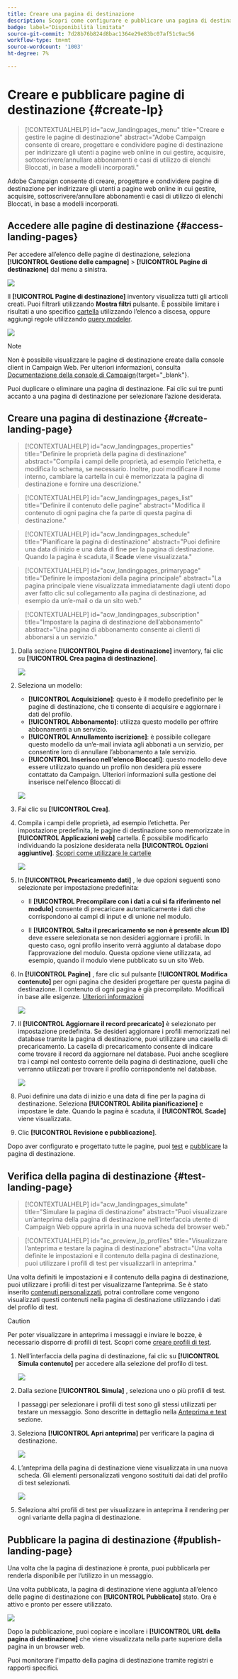 ```yaml
---
title: Creare una pagina di destinazione
description: Scopri come configurare e pubblicare una pagina di destinazione in Campaign Web
badge: label="Disponibilità limitata"
source-git-commit: 7d28b76b824d8bac1364e29e83bc07af51c9ac56
workflow-type: tm+mt
source-wordcount: '1003'
ht-degree: 7%

---
```


# Creare e pubblicare pagine di destinazione {#create-lp}

>[!CONTEXTUALHELP]
>id="acw_landingpages_menu"
>title="Creare e gestire le pagine di destinazione"
>abstract="Adobe Campaign consente di creare, progettare e condividere pagine di destinazione per indirizzare gli utenti a pagine web online in cui gestire, acquisire, sottoscrivere/annullare abbonamenti e casi di utilizzo di elenchi Bloccati, in base a modelli incorporati."

Adobe Campaign consente di creare, progettare e condividere pagine di destinazione per indirizzare gli utenti a pagine web online in cui gestire, acquisire, sottoscrivere/annullare abbonamenti e casi di utilizzo di elenchi Bloccati, in base a modelli incorporati.

## Accedere alle pagine di destinazione {#access-landing-pages}

Per accedere all’elenco delle pagine di destinazione, seleziona **[!UICONTROL Gestione delle campagne]** > **[!UICONTROL Pagine di destinazione]** dal menu a sinistra.

![](assets/lp-inventory.png)

Il **[!UICONTROL Pagine di destinazione]** inventory visualizza tutti gli articoli creati. Puoi filtrarli utilizzando **Mostra filtri** pulsante. È possibile limitare i risultati a uno specifico [cartella](../get-started/permissions.md#folders) utilizzando l’elenco a discesa, oppure aggiungi regole utilizzando [query modeler](../query/query-modeler-overview.md).

![](assets/lp-inventory-filter.png)

<!--From this list, you can access the [landing page Live report](../reports/lp-report-live.md) or [landing page Global report](../reports/lp-report-global.md) for published items.-->

>[!NOTE]
>
>Non è possibile visualizzare le pagine di destinazione create dalla console client in Campaign Web. Per ulteriori informazioni, consulta [Documentazione della console di Campaign](https://experienceleague.adobe.com/docs/campaign/campaign-v8/content/webapps.html){target="_blank"}.

<!--If you unpublish a landing page which is referenced in a message, the link to the landing page will be broken and an error page will be displayed. You cannot delete a published landing page. To delete it, you must first unpublish it.-->

Puoi duplicare o eliminare una pagina di destinazione. Fai clic sui tre punti accanto a una pagina di destinazione per selezionare l’azione desiderata.

## Creare una pagina di destinazione {#create-landing-page}

>[!CONTEXTUALHELP]
>id="acw_landingpages_properties"
>title="Definire le proprietà della pagina di destinazione"
>abstract="Compila i campi delle proprietà, ad esempio l’etichetta, e modifica lo schema, se necessario. Inoltre, puoi modificare il nome interno, cambiare la cartella in cui è memorizzata la pagina di destinazione e fornire una descrizione."

>[!CONTEXTUALHELP]
>id="acw_landingpages_pages_list"
>title="Definire il contenuto delle pagine"
>abstract="Modifica il contenuto di ogni pagina che fa parte di questa pagina di destinazione."

>[!CONTEXTUALHELP]
>id="acw_landingpages_schedule"
>title="Pianificare la pagina di destinazione"
>abstract="Puoi definire una data di inizio e una data di fine per la pagina di destinazione. Quando la pagina è scaduta, il **Scade** viene visualizzata."


>[!CONTEXTUALHELP]
>id="acw_landingpages_primarypage"
>title="Definire le impostazioni della pagina principale"
>abstract="La pagina principale viene visualizzata immediatamente dagli utenti dopo aver fatto clic sul collegamento alla pagina di destinazione, ad esempio da un’e-mail o da un sito web."

>[!CONTEXTUALHELP]
>id="acw_landingpages_subscription"
>title="Impostare la pagina di destinazione dell’abbonamento"
>abstract="Una pagina di abbonamento consente ai clienti di abbonarsi a un servizio."

<!--The main steps to create landing pages are as follows:

![](assets/lp-creation-process.png)-->

1. Dalla sezione **[!UICONTROL Pagine di destinazione]** inventory, fai clic su **[!UICONTROL Crea pagina di destinazione]**.

   ![](assets/lp-create-button.png)

1. Seleziona un modello:
   * **[!UICONTROL Acquisizione]**: questo è il modello predefinito per le pagine di destinazione, che ti consente di acquisire e aggiornare i dati del profilo.
   * **[!UICONTROL Abbonamento]**: utilizza questo modello per offrire abbonamenti a un servizio.
   * **[!UICONTROL Annullamento iscrizione]**: è possibile collegare questo modello da un’e-mail inviata agli abbonati a un servizio, per consentire loro di annullare l’abbonamento a tale servizio.
   * **[!UICONTROL Inserisco nell&#39;elenco Bloccati]**: questo modello deve essere utilizzato quando un profilo non desidera più essere contattato da Campaign. Ulteriori informazioni sulla gestione dei inserisce nell&#39;elenco Bloccati di

   ![](assets/lp-templates.png)

1. Fai clic su **[!UICONTROL Crea]**.

1. Compila i campi delle proprietà, ad esempio l’etichetta. Per impostazione predefinita, le pagine di destinazione sono memorizzate in **[!UICONTROL Applicazioni web]** cartella. È possibile modificarlo individuando la posizione desiderata nella **[!UICONTROL Opzioni aggiuntive]**. [Scopri come utilizzare le cartelle](../get-started/permissions.md#folders)

   ![](assets/lp-properties.png)

1. In **[!UICONTROL Precaricamento dati]** , le due opzioni seguenti sono selezionate per impostazione predefinita:

   * Il **[!UICONTROL Precompilare con i dati a cui si fa riferimento nel modulo]** consente di precaricare automaticamente i dati che corrispondono ai campi di input e di unione nel modulo.

   * Il **[!UICONTROL Salta il precaricamento se non è presente alcun ID]** deve essere selezionata se non desideri aggiornare i profili. In questo caso, ogni profilo inserito verrà aggiunto al database dopo l’approvazione del modulo. Questa opzione viene utilizzata, ad esempio, quando il modulo viene pubblicato su un sito Web.

1. In **[!UICONTROL Pagine]** , fare clic sul pulsante **[!UICONTROL Modifica contenuto]** per ogni pagina che desideri progettare per questa pagina di destinazione. Il contenuto di ogni pagina è già precompilato. Modificali in base alle esigenze. [Ulteriori informazioni](lp-content.md)

   ![](assets/lp-pages.png)

1. Il **[!UICONTROL Aggiornare il record precaricato]** è selezionato per impostazione predefinita. Se desideri aggiornare i profili memorizzati nel database tramite la pagina di destinazione, puoi utilizzare una casella di precaricamento. La casella di precaricamento consente di indicare come trovare il record da aggiornare nel database. Puoi anche scegliere tra i campi nel contesto corrente della pagina di destinazione, quelli che verranno utilizzati per trovare il profilo corrispondente nel database.

   ![](assets/lp-storage-schedule.png)

1. Puoi definire una data di inizio e una data di fine per la pagina di destinazione. Seleziona **[!UICONTROL Abilita pianificazione]** e impostare le date. Quando la pagina è scaduta, il **[!UICONTROL Scade]** viene visualizzata.

1. Clic **[!UICONTROL Revisione e pubblicazione]**.

Dopo aver configurato e progettato tutte le pagine, puoi [test](#test-landing-page) e [pubblicare](#publish-landing-page) la pagina di destinazione.

## Verifica della pagina di destinazione {#test-landing-page}

>[!CONTEXTUALHELP]
>id="acw_landingpages_simulate"
>title="Simulare la pagina di destinazione"
>abstract="Puoi visualizzare un’anteprima della pagina di destinazione nell’interfaccia utente di Campaign Web oppure aprirla in una nuova scheda del browser web."

>[!CONTEXTUALHELP]
>id="ac_preview_lp_profiles"
>title="Visualizzare l’anteprima e testare la pagina di destinazione"
>abstract="Una volta definite le impostazioni e il contenuto della pagina di destinazione, puoi utilizzare i profili di test per visualizzarli in anteprima."

Una volta definiti le impostazioni e il contenuto della pagina di destinazione, puoi utilizzare i profili di test per visualizzarne l’anteprima. Se è stato inserito [contenuti personalizzati](../personalization/gs-personalization.md), potrai controllare come vengono visualizzati questi contenuti nella pagina di destinazione utilizzando i dati del profilo di test.

>[!CAUTION]
>
>Per poter visualizzare in anteprima i messaggi e inviare le bozze, è necessario disporre di profili di test. Scopri come [creare profili di test](../audience/test-profiles.md).

1. Nell’interfaccia della pagina di destinazione, fai clic su **[!UICONTROL Simula contenuto]** per accedere alla selezione del profilo di test.

   ![](assets/lp-simulate-content.png)

1. Dalla sezione **[!UICONTROL Simula]** , seleziona uno o più profili di test.

   I passaggi per selezionare i profili di test sono gli stessi utilizzati per testare un messaggio. Sono descritte in dettaglio nella [Anteprima e test](../preview-test/preview-test.md) sezione.

1. Seleziona **[!UICONTROL Apri anteprima]** per verificare la pagina di destinazione.

   ![](assets/lp-open-preview.png)

1. L’anteprima della pagina di destinazione viene visualizzata in una nuova scheda. Gli elementi personalizzati vengono sostituiti dai dati del profilo di test selezionati.

   ![](assets/lp-preview.png)

1. Seleziona altri profili di test per visualizzare in anteprima il rendering per ogni variante della pagina di destinazione.

<!--Can you preview Confirmation/Error/Expiration pages?-->

## Pubblicare la pagina di destinazione {#publish-landing-page}

Una volta che la pagina di destinazione è pronta, puoi pubblicarla per renderla disponibile per l’utilizzo in un messaggio.

Una volta pubblicata, la pagina di destinazione viene aggiunta all’elenco delle pagine di destinazione con **[!UICONTROL Pubblicato]** stato. Ora è attivo e pronto per essere utilizzato.

![](assets/lp-published.png)

Dopo la pubblicazione, puoi copiare e incollare i **[!UICONTROL URL della pagina di destinazione]** che viene visualizzata nella parte superiore della pagina in un browser web.

Puoi monitorare l’impatto della pagina di destinazione tramite registri e rapporti specifici.
